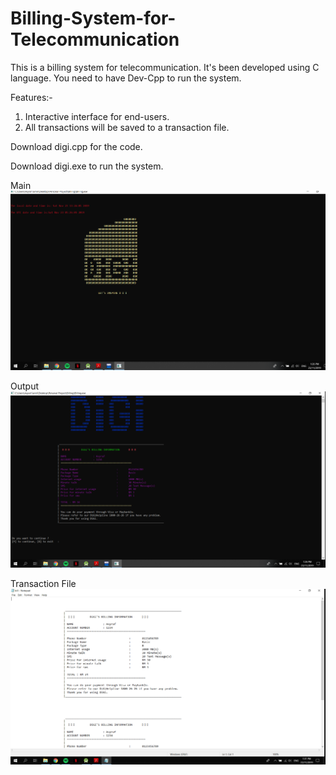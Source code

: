 # Billing-System-for-Telecommunication
This is a billing system for telecommunication. It's been developed using C language. 
You need to have Dev-Cpp to run the system.

Features:-

1) Interactive interface for end-users.
2) All transactions will be saved to a transaction file. 


Download digi.cpp for the code.

Download digi.exe to run the system. 


Main
![alt text](https://github.com/asyrafjamil/Billing-System-for-Telecommunication/blob/master/Main.png)

Output
![alt text](https://github.com/asyrafjamil/Billing-System-for-Telecommunication/blob/master/Output.png)

Transaction File
![alt text](https://github.com/asyrafjamil/Billing-System-for-Telecommunication/blob/master/transaction.png)
